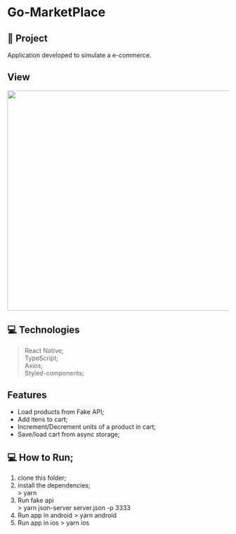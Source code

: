 # Go-MarketPlace

## 🚀 Project
  Application developed to simulate a e-commerce. <br /> 

## View
<img src="https://github.com/GabrielBrotas/Happy-NLW3/blob/main/images/happy-mobile.gif" width="800px" height="500px" />

## 💻 Technologies
  > React Native; <br />
  > TypeScript; <br />
  > Axios; <br />
  > Styled-components; <br />

## Features
  - Load products from Fake API;
  - Add itens to cart;
  - Increment/Decrement units of a product in cart;
  - Save/load cart from async storage; 

## 💻 How to Run;
  1. clone this folder; <br />
  2. install the dependencies; <br />
    > yarn <br />
  3. Run fake api <br />
    > yarn json-server server.json -p 3333 <br />
  4. Run app in android
    > yarn android
  5. Run app in ios
    > yarn ios
 

